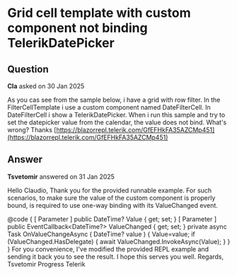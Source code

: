 # Grid cell template with custom component not binding TelerikDatePicker

## Question

**Cla** asked on 30 Jan 2025

As you cas see from the sample below, i have a grid with row filter. In the FilterCellTemplate i use a custom component named DateFilterCell. In DateFilterCell i show a TelerikDatePicker. When i run this sample and try to set the datepicker value from the calendar, the value does not bind. What's wrong? Thanks [https://blazorrepl.telerik.com/GfEFHkFA35AZCMp451](https://blazorrepl.telerik.com/GfEFHkFA35AZCMp451)

## Answer

**Tsvetomir** answered on 31 Jan 2025

Hello Claudio, Thank you for the provided runnable example. For such scenarios, to make sure the value of the custom component is properly bound, is required to use one-way binding with its ValueChanged event. <TelerikDatePicker Value="Value" ValueChanged="@((DateTime? newValue)=> (OnValueChangeAsync(newValue)))" />

@code {
[ Parameter ] public DateTime? Value { get; set; }
[ Parameter ] public EventCallback<DateTime?> ValueChanged { get; set; } private async Task OnValueChangeAsync ( DateTime? value ) {
Value=value; if (ValueChanged.HasDelegate)
{ await ValueChanged.InvokeAsync(Value);
}
} } For you convenience, I've modified the provided REPL example and sending it back you to see the result. I hope this serves you well. Regards, Tsvetomir Progress Telerik
